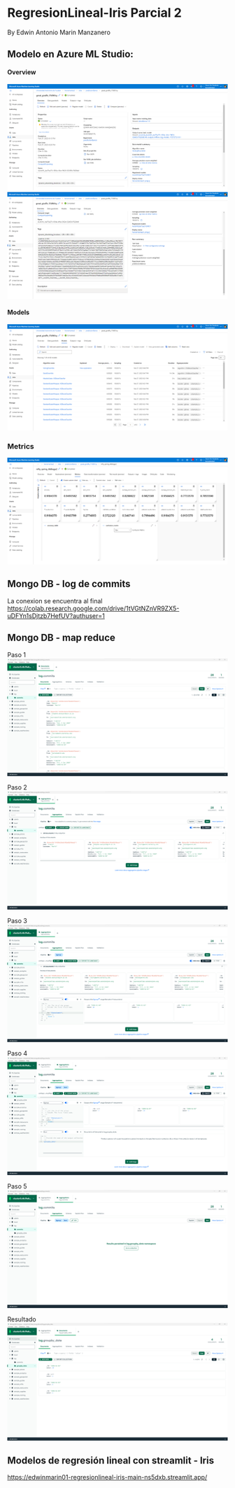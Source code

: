 # RegresionLineal-Iris Parcial 2
By Edwin Antonio Marin Manzanero


## Modelo en Azure ML Studio:

#### Overview

![alt text](https://github.com/EdwinMarin01/RegresionLineal-Iris/blob/cd24c93c053fbae1c5b5579048212a87075ef0e7/AzureModel/Overview.png)
![alt text](https://github.com/EdwinMarin01/RegresionLineal-Iris/blob/cd24c93c053fbae1c5b5579048212a87075ef0e7/AzureModel/OverviewPt2.png)

#### Models
![alt text](https://github.com/EdwinMarin01/RegresionLineal-Iris/blob/d869b5988602dfac88f47d80c85cc37d0f0d4f9a/AzureModel/Models.png)

### Metrics
![alt text](https://github.com/EdwinMarin01/RegresionLineal-Iris/blob/d869b5988602dfac88f47d80c85cc37d0f0d4f9a/AzureModel/Metrics.png)

## Mongo DB -  log de commits
La conexion se encuentra al final
https://colab.research.google.com/drive/1tVGtNZnVR9ZX5-uDFYn1sDjtzb7HefUV?authuser=1

## Mongo DB - map reduce
Paso 1
![alt text](https://github.com/EdwinMarin01/RegresionLineal-Iris/blob/3a5fab8890e0b0c798a20a9479a41fb647ef9762/MapReduce/Paso1.png)

Paso 2
![alt text](https://github.com/EdwinMarin01/RegresionLineal-Iris/blob/3a5fab8890e0b0c798a20a9479a41fb647ef9762/MapReduce/Paso2.png)

Paso 3
![alt text](https://github.com/EdwinMarin01/RegresionLineal-Iris/blob/3a5fab8890e0b0c798a20a9479a41fb647ef9762/MapReduce/Paso3.png)

Paso 4
![alt text](https://github.com/EdwinMarin01/RegresionLineal-Iris/blob/3a5fab8890e0b0c798a20a9479a41fb647ef9762/MapReduce/Paso4.png)

Paso 5
![alt text](https://github.com/EdwinMarin01/RegresionLineal-Iris/blob/3a5fab8890e0b0c798a20a9479a41fb647ef9762/MapReduce/Paso5.png)

Resultado
![alt text](https://github.com/EdwinMarin01/RegresionLineal-Iris/blob/3a5fab8890e0b0c798a20a9479a41fb647ef9762/MapReduce/Paso6.png)


## Modelos de regresión lineal con streamlit - Iris 
https://edwinmarin01-regresionlineal-iris-main-ns5dxb.streamlit.app/
